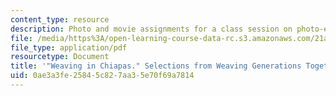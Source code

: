 ```yaml
---
content_type: resource
description: Photo and movie assignments for a class session on photo-essays and photo-ethnography.
file: /media/https%3A/open-learning-course-data-rc.s3.amazonaws.com/21a-348-photography-and-truth-spring-2008/0ae3a3fe25845c827aa35e70f69a7814_MIT21A_348S08_chiapas.pdf
file_type: application/pdf
resourcetype: Document
title: '"Weaving in Chiapas." Selections from Weaving Generations Together.'
uid: 0ae3a3fe-2584-5c82-7aa3-5e70f69a7814
---
```

